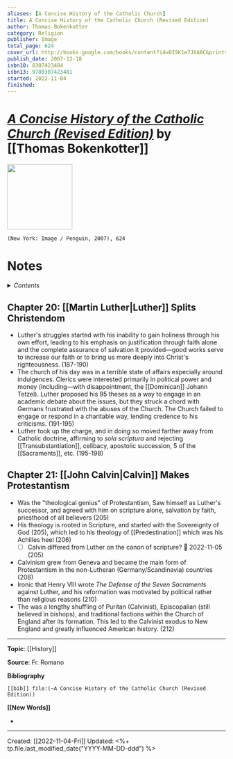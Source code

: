 ```yaml
---
aliases: [A Concise History of the Catholic Church]
title: A Concise History of the Catholic Church (Revised Edition)
author: Thomas Bokenkotter
category: Religion
publisher: Image
total_page: 624
cover_url: http://books.google.com/books/content?id=DISK1e7JXA8C&printsec=frontcover&img=1&zoom=1&edge=curl&source=gbs_api
publish_date: 2007-12-18
isbn10: 0307423484
isbn13: 9780307423481
started: 2022-11-04
finished: 
---
```

# *[A Concise History of the Catholic Church (Revised Edition)](https://www.penguinrandomhouse.com/books/15597/a-concise-history-of-the-catholic-church-revised-edition-by-thomas-bokenkotter/)* by [[Thomas Bokenkotter]]

<img src="https://m.media-amazon.com/images/I/51sph-ZAptL.jpg" width=150>

`(New York: Image / Penguin, 2007), 624`

# Notes

<details>
 <summary><i>Contents</i></summary>
<!-- MarkdownTOC autolink="true" -->

<!-- /MarkdownTOC -->
</details>


## Chapter 20: [[Martin Luther|Luther]] Splits Christendom
* Luther's struggles started with his inability to gain holiness through his own effort, leading to his emphasis on justification through faith alone and the complete assurance of salvation it provided—good works serve to increase our faith or to bring us more deeply into Christ's righteousness. (187-190)
* The church of his day was in a terrible state of affairs especially around indulgences. Clerics were interested primarily in political power and money (including—with disappointment, the [[Dominican]] Johann Tetzel). Luther proposed his 95 theses as a way to engage in an academic debate about the issues, but they struck a chord with Germans frustrated with the abuses of the Church. The Church failed to engage or respond in a charitable way, lending credence to his criticisms. (191-195)
* Luther took up the charge, and in doing so moved farther away from Catholic doctrine, affirming to *sola scriptura* and rejecting [[Transubstantiation]], celibacy, apostolic succession, 5 of the [[Sacraments]], etc. (195-198)

## Chapter 21: [[John Calvin|Calvin]] Makes Protestantism
- Was the "theological genius" of Protestantism, Saw himself as Luther's successor, and agreed with him on scripture alone, salvation by faith, priesthood of all believers (205)
- His theology is rooted in Scripture, and started with the Sovereignty of God (205), which led to his theology of [[Predestination]] which was his Achilles heel (206)
	- [ ] Calvin differed from Luther on the canon of scripture? 📅 2022-11-05 (205)
- Calvinism grew from Geneva and became the main form of Protestantism in the non-Lutheran (Germany/Scandinavia) countries (208)
- Ironic that Henry VIII wrote *The Defense of the Seven Sacraments* against Luther, and his reformation was motivated by political rather than religious reasons (210)
- The was a lengthy shuffling of Puritan (Calvinist), Episcopalian (still believed in bishops), and traditional factions within the Church of England after its formation. This led to the Calvinist exodus to New England and greatly influenced American history. (212)

--- 
**Topic**: [[History]]

**Source**: Fr. Romano

**Bibliography**

```query
[[bib]] file:(~A Concise History of the Catholic Church (Revised Edition))
```
 

**[[New Words]]**

- 

---
Created: [[2022-11-04-Fri]]
Updated: <%+ tp.file.last_modified_date("YYYY-MM-DD-ddd") %>
